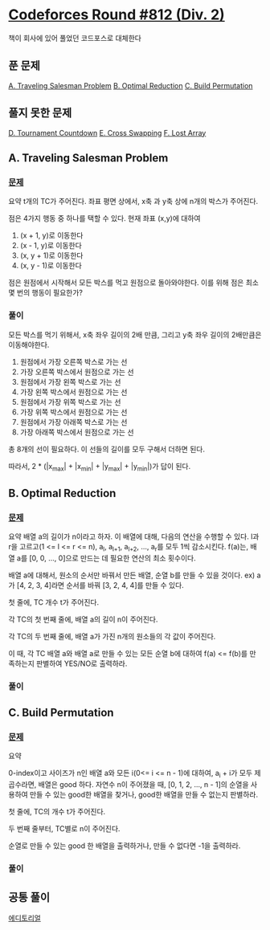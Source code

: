 # [Codeforces Round #812 (Div. 2)](https://codeforces.com/contest/1713)

책이 회사에 있어 풀었던 코드포스로 대체한다

## 푼 문제

[A. Traveling Salesman Problem](https://codeforces.com/contest/1713/problem/A)
[B. Optimal Reduction](https://codeforces.com/contest/1713/problem/B)
[C. Build Permutation](https://codeforces.com/contest/1713/problem/C)

## 풀지 못한 문제

[D. Tournament Countdown](https://codeforces.com/contest/1713/problem/D)
[E. Cross Swapping](https://codeforces.com/contest/1713/problem/E)
[F. Lost Array](https://codeforces.com/contest/1713/problem/F)

## A. Traveling Salesman Problem

### [문제](https://codeforces.com/contest/1713/problem/A)

요약
t개의 TC가 주어진다.
좌표 평면 상에서, x축 과 y축 상에 n개의 박스가 주어진다.

점은 4가지 행동 중 하나를 택할 수 있다.
현재 좌표 (x,y)에 대하여

1. (x + 1, y)로 이동한다
2. (x - 1, y)로 이동한다
3. (x, y + 1)로 이동한다
4. (x, y - 1)로 이동한다

점은 원점에서 시작해서 모든 박스를 먹고 원점으로 돌아와야한다.
이를 위해 점은 최소 몇 번의 행동이 필요한가?

### 풀이

모든 박스를 먹기 위해서, x축 좌우 길이의 2배 만큼, 그리고 y축 좌우 길이의 2배만큼은 이동해야한다.

1. 원점에서 가장 오른쪽 박스로 가는 선
2. 가장 오른쪽 박스에서 원점으로 가는 선
3. 원점에서 가장 왼쪽 박스로 가는 선
4. 가장 왼쪽 박스에서 원점으로 가는 선
5. 원점에서 가장 위쪽 박스로 가는 선
6. 가장 위쪽 박스에서 원점으로 가는 선
7. 원점에서 가장 아래쪽 박스로 가는 선
8. 가장 아래쪽 박스에서 원점으로 가는 선

총 8개의 선이 필요하다. 이 선들의 길이를 모두 구해서 더하면 된다.

따라서, 2 \* (|x<sub>max</sub>| + |x<sub>min</sub>| + |y<sub>max</sub>| + |y<sub>min</sub>|)가 답이 된다.

## B. Optimal Reduction

### [문제](https://codeforces.com/contest/1713/problem/B)

요약
배열 a의 길이가 n이라고 하자.
이 배열에 대해, 다음의 연산을 수행할 수 있다.
l과 r을 고르고(1 <= l <= r <= n), a<sub>l</sub>, a<sub>l+1</sub>, a<sub>l+2</sub>, ..., a<sub>r</sub>를 모두 1씩 감소시킨다.
f(a)는, 배열 a를 [0, 0, ..., 0]으로 만드는 데 필요한 연산의 최소 횟수이다.

배열 a에 대해서, 원소의 순서만 바꿔서 만든 배열, 순열 b를 만들 수 있을 것이다.
ex) a가 [4, 2, 3, 4]라면 순서를 바꿔 [3, 2, 4, 4]를 만들 수 있다.

첫 줄에, TC 개수 t가 주어진다.

각 TC의 첫 번째 줄에, 배열 a의 길이 n이 주어진다.

각 TC의 두 번째 줄에, 배열 a가 가진 n개의 원소들의 각 값이 주어진다.

이 때, 각 TC 배열 a와 배열 a로 만들 수 있는 모든 순열 b에 대하여 f(a) <= f(b)를 만족하는지 판별하여 YES/NO로 출력하라.

### 풀이

## C. Build Permutation

### [문제](https://codeforces.com/contest/1713/problem/C)

요약

0-index이고 사이즈가 n인 배열 a와 모든 i(0<= i <= n - 1)에 대하여, a<sub>i</sub> + i가 모두 제곱수라면, 배열은 good 하다.
자연수 n이 주어졌을 때, [0, 1, 2, ..., n - 1]의 순열을 사용하여 만들 수 있는 good한 배열을 찾거나, good한 배열을 만들 수 없는지 판별하라.

첫 줄에, TC의 개수 t가 주어진다.

두 번째 줄부터, TC별로 n이 주어진다.

순열로 만들 수 있는 good 한 배열을 출력하거나, 만들 수 없다면 -1을 출력하라.

### 풀이

## 공통 풀이

[에디토리얼](https://codeforces.com/blog/entry/105419)
